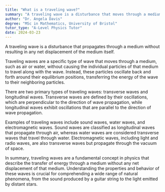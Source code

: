 ```yaml
---
title: "What is a traveling wave?"
summary: "A traveling wave is a disturbance that moves through a medium, characterized by the propagation of energy without resulting in any net displacement of the medium itself."
author: "Dr. Angela Davis"
degree: "MSc in Mathematics, University of Bristol"
tutor_type: "A-Level Physics Tutor"
date: 2024-03-23
---
```


A traveling wave is a disturbance that propagates through a medium without resulting in any net displacement of the medium itself.

Traveling waves are a specific type of wave that moves through a medium, such as air or water, without causing the individual particles of that medium to travel along with the wave. Instead, these particles oscillate back and forth around their equilibrium positions, transferring the energy of the wave to their neighboring particles.

There are two primary types of traveling waves: transverse waves and longitudinal waves. Transverse waves are defined by their oscillations, which are perpendicular to the direction of wave propagation, while longitudinal waves exhibit oscillations that are parallel to the direction of wave propagation.

Examples of traveling waves include sound waves, water waves, and electromagnetic waves. Sound waves are classified as longitudinal waves that propagate through air, whereas water waves are considered transverse waves that travel through water. Electromagnetic waves, including light and radio waves, are also transverse waves but propagate through the vacuum of space.

In summary, traveling waves are a fundamental concept in physics that describe the transfer of energy through a medium without any net displacement of that medium. Understanding the properties and behavior of these waves is crucial for comprehending a wide range of natural phenomena, from the sound produced by a guitar string to the light emitted by distant stars.
    